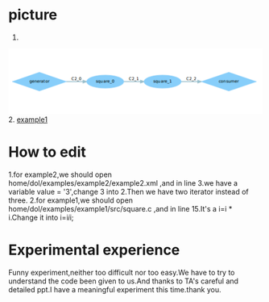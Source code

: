 # picture
1.
![example2](https://github.com/915414922/ES2016_14353239/blob/master/lab3_2.PNG)
2.
[example1](https://github.com/915414922/ES2016_14353239/blob/master/lab3_1.PNG)
# How to edit
1.for example2,we should open home/dol/examples/example2/example2.xml
  ,and in line 3.we have a variable value = '3',change 3 into 2.Then we have 
  two iterator instead of three.
2.for example1,we should open home/dol/examples/example1/src/square.c
  ,and in line 15.It's a i=i * i.Change it into i=i*i*i; 
# Experimental experience
Funny experiment,neither too difficult nor too easy.We have to try to understand
the code been given to us.And thanks to TA's careful and detailed ppt.I have a 
meaningful experiment this time.thank you.
